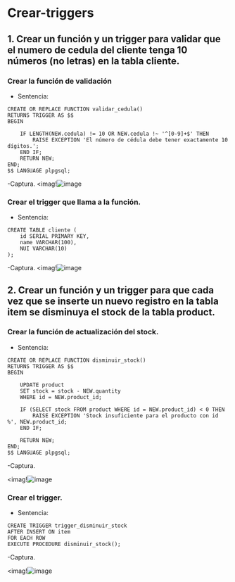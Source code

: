 # Crear-triggers
## 1. Crear un función y un trigger para validar que el numero de cedula del cliente tenga 10 números (no letras) en la tabla cliente.
### Crear la función de validación
 - Sentencia:
```
CREATE OR REPLACE FUNCTION validar_cedula()
RETURNS TRIGGER AS $$
BEGIN

    IF LENGTH(NEW.cedula) != 10 OR NEW.cedula !~ '^[0-9]+$' THEN
        RAISE EXCEPTION 'El número de cédula debe tener exactamente 10 dígitos.';
    END IF;
    RETURN NEW;
END;
$$ LANGUAGE plpgsql;
````
-Captura.
<imag!![image](https://github.com/user-attachments/assets/660a5dec-ecdd-430a-a082-693093f3a630)
### Crear el trigger que llama a la función.
 - Sentencia:
```
CREATE TABLE cliente (
    id SERIAL PRIMARY KEY,
    name VARCHAR(100),
    NUI VARCHAR(10)
);
````
-Captura.
<imag!![image](https://github.com/user-attachments/assets/3e7ebdc4-1161-4e5a-b3d0-08e703cfe8bb)
## 2. Crear un función y un trigger para que cada vez que se inserte un nuevo registro en la tabla item se disminuya el stock de la tabla product.
### Crear la función de actualización del stock.
 - Sentencia:
```
CREATE OR REPLACE FUNCTION disminuir_stock()
RETURNS TRIGGER AS $$
BEGIN
   
    UPDATE product
    SET stock = stock - NEW.quantity
    WHERE id = NEW.product_id;

    IF (SELECT stock FROM product WHERE id = NEW.product_id) < 0 THEN
        RAISE EXCEPTION 'Stock insuficiente para el producto con id %', NEW.product_id;
    END IF;

    RETURN NEW;
END;
$$ LANGUAGE plpgsql;
````
-Captura.

<imag!![image](https://github.com/user-attachments/assets/54109edd-0ba6-4a6d-88b9-b43f24676236)
### Crear el trigger.
 - Sentencia:
```
CREATE TRIGGER trigger_disminuir_stock
AFTER INSERT ON item
FOR EACH ROW
EXECUTE PROCEDURE disminuir_stock();
````
-Captura.

<imag!![image](https://github.com/user-attachments/assets/0f0c1cd6-28d4-4e84-997f-091e690d9be6)
